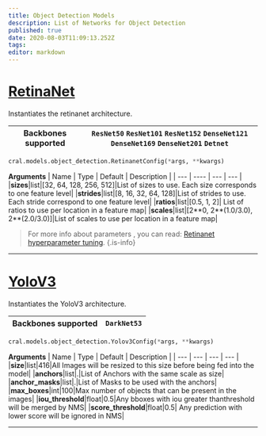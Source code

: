 ```yaml
---
title: Object Detection Models
description: List of Networks for Object Detection
published: true
date: 2020-08-03T11:09:13.252Z
tags: 
editor: markdown
---
```


# [RetinaNet](https://arxiv.org/abs/1708.02002)
Instantiates the retinanet architecture. 

| Backbones supported | `ResNet50` `ResNet101` `ResNet152` `DenseNet121` `DenseNet169` `DenseNet201` `Detnet`|
| -- | --| 


```py
cral.models.object_detection.RetinanetConfig(*args, **kwargs)
```
**Arguments**
| Name                  | Type        | Default     | Description                            |
| --- | ---- | --- | --- |
|**sizes**|list|[32, 64, 128, 256, 512]|List of sizes to use. Each size corresponds to one feature level|
|**strides**|list|[8, 16, 32, 64, 128]|List of strides to use. Each stride correspond to one feature level|
|**ratios**|list|[0.5, 1, 2]| List of ratios to use per location in a feature map|
|**scales**|list|[2\*\*0, 2\*\*(1.0/3.0), 2\*\*(2.0/3.0)]|List of scales to use per location in a feature map|

> For more info about parameters , you can read: [Retinanet hyperparameter tuning](https://blog.segmind.com/an-introduction-to-retinanet-and-how-we-make-it-easier-to-use/).
{.is-info}
---

# [YoloV3](https://pjreddie.com/media/files/papers/YOLOv3.pdf)
Instantiates the YoloV3 architecture. 

| Backbones supported | `DarkNet53` |
| -- | --| 

```py
cral.models.object_detection.Yolov3Config(*args, **kwargs)
```
**Arguments**
| Name                  | Type        | Default     | Description                            |
| --- | --- | --- | --- |
|**size**|list|416|All Images will be resized to this size before being fed into the model|
|**anchors**|list|.|List of Anchors with the same scale as size|
|**anchor_masks**|list|.|List of Masks to be used with the anchors|
|**max_boxes**|int|100|Max number of objects that can be present in the images|
|**iou_threshold**|float|0.5|Any bboxes with iou greater thanthreshold will be merged by NMS|
|**score_threshold**|float|0.5| Any prediction with lower score will be ignored in NMS|

---
